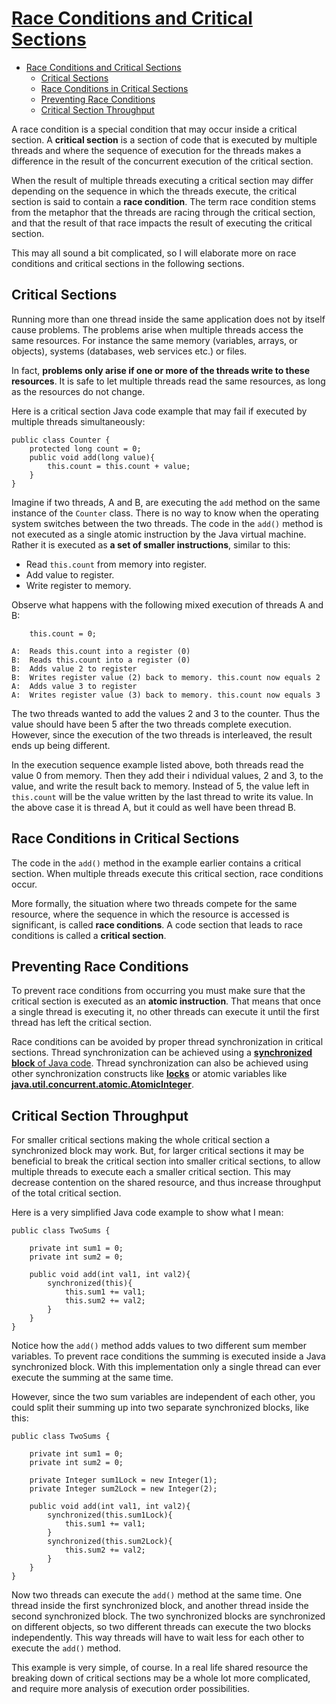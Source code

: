 # [Race Conditions and Critical Sections](http://tutorials.jenkov.com/java-concurrency/race-conditions-and-critical-sections.html)

- [Race Conditions and Critical Sections](#race-conditions-and-critical-sections)
  - [Critical Sections](#critical-sections)
  - [Race Conditions in Critical Sections](#race-conditions-in-critical-sections)
  - [Preventing Race Conditions](#preventing-race-conditions)
  - [Critical Section Throughput](#critical-section-throughput)

A race condition is a special condition that may occur inside a critical section. A **critical section** is a section of code that is executed by multiple threads and where the sequence of execution for the threads makes a difference in the result of the concurrent execution of the critical section.

When the result of multiple threads executing a critical section may differ depending on the sequence in which the threads execute, the critical section is said to contain a **race condition**. The term race condition stems from the metaphor that the threads are racing through the critical section, and that the result of that race impacts the result of executing the critical section.

This may all sound a bit complicated, so I will elaborate more on race conditions and critical sections in the following sections.

## Critical Sections

Running more than one thread inside the same application does not by itself cause problems. The problems arise when multiple threads access the same resources. For instance the same memory (variables, arrays, or objects), systems (databases, web services etc.) or files.

In fact, **problems only arise if one or more of the threads write to these resources**. It is safe to let multiple threads read the same resources, as long as the resources do not change.

Here is a critical section Java code example that may fail if executed by multiple threads simultaneously:

    public class Counter {
        protected long count = 0;
        public void add(long value){
            this.count = this.count + value;
        }
    }

Imagine if two threads, A and B, are executing the `add` method on the same instance of the `Counter` class. There is no way to know when the operating system switches between the two threads. The code in the `add()` method is not executed as a single atomic instruction by the Java virtual machine. Rather it is executed as **a set of smaller instructions**, similar to this:

- Read `this.count` from memory into register.
- Add value to register.
- Write register to memory.

Observe what happens with the following mixed execution of threads A and B:

        this.count = 0;

    A:  Reads this.count into a register (0)
    B:  Reads this.count into a register (0)
    B:  Adds value 2 to register
    B:  Writes register value (2) back to memory. this.count now equals 2
    A:  Adds value 3 to register
    A:  Writes register value (3) back to memory. this.count now equals 3

The two threads wanted to add the values 2 and 3 to the counter. Thus the value should have been 5 after the two threads complete execution. However, since the execution of the two threads is interleaved, the result ends up being different.

In the execution sequence example listed above, both threads read the value 0 from memory. Then they add their i ndividual values, 2 and 3, to the value, and write the result back to memory. Instead of 5, the value left in `this.count` will be the value written by the last thread to write its value. In the above case it is thread A, but it could as well have been thread B.

## Race Conditions in Critical Sections

The code in the `add()` method in the example earlier contains a critical section. When multiple threads execute this critical section, race conditions occur.

More formally, the situation where two threads compete for the same resource, where the sequence in which the resource is accessed is significant, is called **race conditions**. A code section that leads to race conditions is called a **critical section**.

## Preventing Race Conditions

To prevent race conditions from occurring you must make sure that the critical section is executed as an **atomic instruction**. That means that once a single thread is executing it, no other threads can execute it until the first thread has left the critical section.

Race conditions can be avoided by proper thread synchronization in critical sections. Thread synchronization can be achieved using a [**synchronized block** of Java code](http://tutorials.jenkov.com/java-concurrency/synchronized.html). Thread synchronization can also be achieved using other synchronization constructs like [**locks**](http://tutorials.jenkov.com/java-concurrency/locks.html) or atomic variables like [**java.util.concurrent.atomic.AtomicInteger**](http://tutorials.jenkov.com/java-util-concurrent/atomicinteger.html).

## Critical Section Throughput

For smaller critical sections making the whole critical section a synchronized block may work. But, for larger critical sections it may be beneficial to break the critical section into smaller critical sections, to allow multiple threads to execute each a smaller critical section. This may decrease contention on the shared resource, and thus increase throughput of the total critical section.

Here is a very simplified Java code example to show what I mean:

    public class TwoSums {
        
        private int sum1 = 0;
        private int sum2 = 0;
        
        public void add(int val1, int val2){
            synchronized(this){
                this.sum1 += val1;   
                this.sum2 += val2;
            }
        }
    }

Notice how the `add()` method adds values to two different sum member variables. To prevent race conditions the summing is executed inside a Java synchronized block. With this implementation only a single thread can ever execute the summing at the same time.

However, since the two sum variables are independent of each other, you could split their summing up into two separate synchronized blocks, like this:

    public class TwoSums {
        
        private int sum1 = 0;
        private int sum2 = 0;

        private Integer sum1Lock = new Integer(1);
        private Integer sum2Lock = new Integer(2);

        public void add(int val1, int val2){
            synchronized(this.sum1Lock){
                this.sum1 += val1;   
            }
            synchronized(this.sum2Lock){
                this.sum2 += val2;
            }
        }
    }

Now two threads can execute the `add()` method at the same time. One thread inside the first synchronized block, and another thread inside the second synchronized block. The two synchronized blocks are synchronized on different objects, so two different threads can execute the two blocks independently. This way threads will have to wait less for each other to execute the `add()` method.

This example is very simple, of course. In a real life shared resource the breaking down of critical sections may be a whole lot more complicated, and require more analysis of execution order possibilities.
